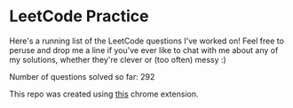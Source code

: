 # LeetCode Practice

Here's a running list of the LeetCode questions I've worked on! Feel free to peruse and drop me a line if you've ever like to chat with me about any of my solutions, whether they're clever or (too often) messy :)

Number of questions solved so far: 292

This repo was created using [this](https://github.com/QasimWani/LeetHub) chrome extension.
